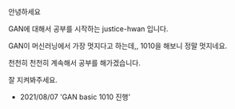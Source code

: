 안녕하세요

GAN에 대해서 공부를 시작하는 justice-hwan 입니다.

GAN이 머신러닝에서 가장 멋지다고 하는데,, 1010을 해보니 정말 멋지네요.

천천히 천천히 계속해서 공부를 해가겠습니다.

잘 지켜봐주세요.





- 2021/08/07 'GAN basic 1010 진행'

